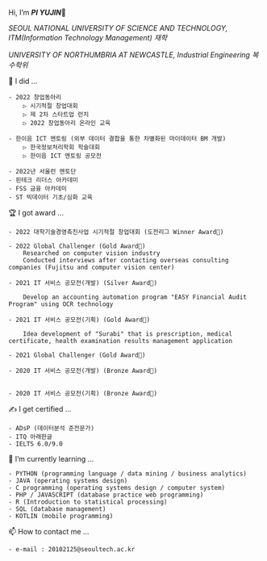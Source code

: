 Hi, I’m ***PI YUJIN***👋

*SEOUL NATIONAL UNIVERSITY OF SCIENCE AND TECHNOLOGY, ITM(Information Technology Management) 재학*

*UNIVERSITY OF NORTHUMBRIA AT NEWCASTLE, Industrial Engineering 복수학위*

📔 I did ...
    
    - 2022 창업동아리 
        ▷ 시기적절 창업대회
        ▷ 제 2차 스타트업 런치
        ▷ 2022 창업동아리 온라인 교육
       
    - 한이음 ICT 멘토링 (외부 데이터 결합을 통한 차별화된 마이데이터 BM 개발)
        ▷ 한국정보처리학회 학술대회
        ▷ 한이음 ICT 멘토링 공모전

    - 2022년 서울런 멘토단 
    - 핀테크 리더스 아카데미
    - FSS 금융 아카데미
    - ST 빅데이터 기초/심화 교육
    
🏆 I got award ...

    - 2022 대학기술경영촉진사업 시기적절 창업대회 (도전리그 Winner Award🏅)
    
    - 2022 Global Challenger (Gold Award🥇)
        Researched on computer vision industry
        Conducted interviews after contacting overseas consulting companies (Fujitsu and computer vision center)
        
    - 2021 IT 서비스 공모전(개발) (Silver Award🥈)

        Develop an accounting automation program "EASY Financial Audit Program" using OCR technology
    
    - 2021 IT 서비스 공모전(기획) (Gold Award🥇)

        Idea development of "Surabi" that is prescription, medical certificate, health examination results management application
        
    - 2021 Global Challenger (Gold Award🥇)

    - 2020 IT 서비스 공모전(개발) (Bronze Award🥉)
        
    
    - 2020 IT 서비스 공모전(기획) (Bronze Award🥉)
    

✍ I get certified ...

    - ADsP (데이터분석 준전문가)
    - ITQ 아래한글
    - IELTS 6.0/9.0

🌱 I’m currently learning ...

    - PYTHON (programming language / data mining / business analytics)
    - JAVA (operating systems design)
    - C programming (operating systems design / computer system)
    - PHP / JAVASCRIPT (database practice web programming)
    - R (Introduction to statistical processing)
    - SQL (database management)
    - KOTLIN (mobile programming)

📫 How to contact me ...

    - e-mail : 20102125@seoultech.ac.kr

<!---
PIYUJIN/PIYUJIN is a ✨ special ✨ repository because its `README.md` (this file) appears on your GitHub profile.
You can click the Preview link to take a look at your changes.
--->
